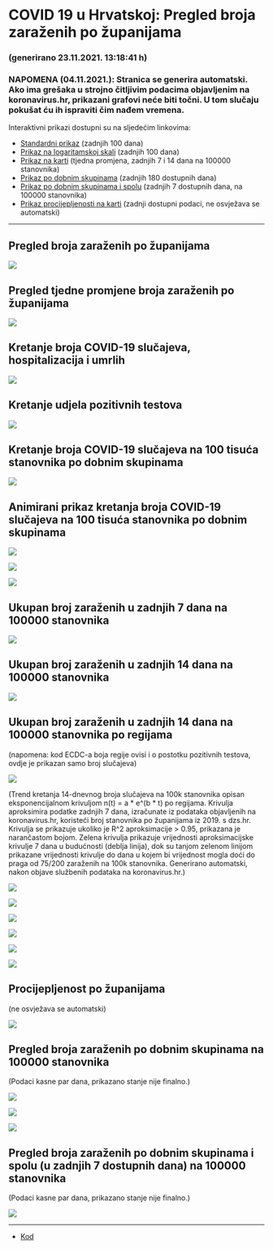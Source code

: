 # COVID 19 u Hrvatskoj: Pregled broja zaraženih po županijama

### (generirano 23.11.2021. 13:18:41 h)

### NAPOMENA (04.11.2021.): Stranica se generira automatski. Ako ima grešaka u strojno čitljivim podacima objavljenim na koronavirus.hr, prikazani grafovi neće biti točni. U tom slučaju pokušat ću ih ispraviti čim nađem vremena.

Interaktivni prikazi dostupni su na sljedećim linkovima:

- [Standardni prikaz](html/index.html) (zadnjih 100 dana)
- [Prikaz na logaritamskoj skali](html/index_log.html) (zadnjih 100 dana)
- [Prikaz na karti](html/index_map.html) (tjedna promjena, zadnjih 7 i 14 dana na 100000 stanovnika)
- [Prikaz po dobnim skupinama](html/index_per_age.html) (zadnjih 180 dostupnih dana)
- [Prikaz po dobnim skupinama i spolu](html/index_pyramid.html) (zadnjih 7 dostupnih dana, na 100000 stanovnika)
- [Prikaz procijepljenosti na karti](html/index_vaccination.html) (zadnji dostupni podaci, ne osvježava se automatski)

-----

## Pregled broja zaraženih po županijama

![](img/2021_11_22_line_plots.png)

## Pregled tjedne promjene broja zaraženih po županijama

![](img/2021_11_22_map.png)

## Kretanje broja COVID-19 slučajeva, hospitalizacija i umrlih

![](img/2021_11_22_cases_hospitalisations_deaths.png)

## Kretanje udjela pozitivnih testova

![](img/2021_11_22_percentage_positive_tests.png) 

## Kretanje broja COVID-19 slučajeva na 100 tisuća stanovnika po dobnim skupinama

![](img/2021_11_22_cases_per_age_group_lines.png)

## Animirani prikaz kretanja broja COVID-19 slučajeva na 100 tisuća stanovnika po dobnim skupinama

![](img/2021_11_22anim_aug_1200.gif)

![](img/anim_cases_2021_11_22_vs_2020.gif)

![](img/anim_counties_1920.gif)

## Ukupan broj zaraženih u zadnjih 7 dana na 100000 stanovnika

![](img/2021_11_22_map_7_day_per_100k.png)

## Ukupan broj zaraženih u zadnjih 14 dana na 100000 stanovnika

![](img/2021_11_22_map_14_day_per_100k.png)

## Ukupan broj zaraženih u zadnjih 14 dana na 100000 stanovnika po regijama

(napomena: kod ECDC-a boja regije ovisi i o postotku pozitivnih testova, ovdje je prikazan samo broj slučajeva)

![](img/2021_11_22_map_14_day_per_100k_region.png)

(Trend kretanja 14-dnevnog broja slučajeva na 100k stanovnika opisan eksponencijalnom krivuljom n(t) = a * e^(b * t) po regijama. Krivulja aproksimira podatke zadnjih 7 dana, izračunate iz podataka objavljenih na koronavirus.hr, koristeći broj stanovnika po županijama iz 2019. s dzs.hr. Krivulja se prikazuje ukoliko je R^2 aproksimacije > 0.95, prikazana je narančastom bojom. Zelena krivulja prikazuje vrijednosti aproksimacijske krivulje 7 dana u budućnosti (deblja linija), dok su tanjom zelenom linijom prikazane vrijednosti krivulje do dana u kojem bi vrijednost mogla doći do praga od 75/200 zaraženih na 100k stanovnika. Generirano automatski, nakon objave službenih podataka na koronavirus.hr.)

![](img/2021_11_22_current_Jadranska_Hrvatska.png)

![](img/2021_11_22_current_Panonska_Hrvatska.png)

![](img/2021_11_22_current_Grad_Zagreb.png)

![](img/2021_11_22_current_Sjeverna_Hrvatska.png)

![](img/2021_11_22_current_Republika_Hrvatska.png)

![](img/2021_11_22_cases_hospitalisations_deaths_Republika_Hrvatska.png)

## Procijepljenost po županijama

(ne osvježava se automatski)

![](img/2021_11_22_vaccination.png)

## Pregled broja zaraženih po dobnim skupinama na 100000 stanovnika

(Podaci kasne par dana, prikazano stanje nije finalno.)

![](img/2021_11_22_per_age_group.png)

![](img/2021_11_22_per_age_group_all_0.png)

![](img/2021_11_22_per_age_group_all_1.png)

## Pregled broja zaraženih po dobnim skupinama i spolu (u zadnjih 7 dostupnih dana) na 100000 stanovnika

(Podaci kasne par dana, prikazano stanje nije finalno.)

![](img/2021_11_22_pyramid.png)

-----

- [Kod](https://github.com/ppalasek/covid_plots_croatia)

